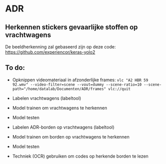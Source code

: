 # ADR
## Herkennen stickers gevaarlijke stoffen op vrachtwagens

De beeldherkenning zal gebaseerd zijn op deze code: https://github.com/experiencor/keras-yolo2

## To do:
* Opknippen videomateriaal in afzonderlijke frames: `vlc "A2 HBR 59 92.wmv" --video-filter=scene --vout=dummy --scene-ratio=10 --scene-path="/home/datalab/Documenten/ADR/frames" vlc://quit`

* Labelen vrachtwagens (labeltool)
* Model trainen om vrachtwagens te herkennen
* Model testen 

* Labelen ADR-borden op vrachtwagens (labeltool)
* Model trainen om borden op vrachtwagens te herkennen
* Model testen

* Techniek (OCR) gebruiken om codes op herkende borden te lezen 
